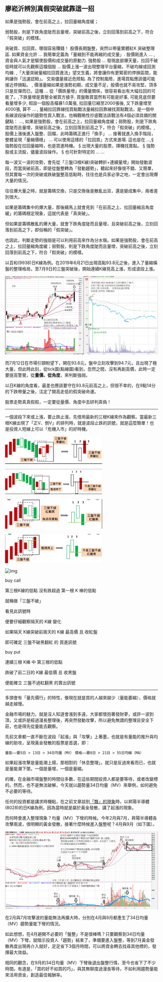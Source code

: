 ## 廖崧沂辨別真假突破就靠這一招

如果是強勢股，會在前高之上，拉回量縮角度緩；

弱勢股，則是下跌角度陡而且量增，突破前高之後，立刻回落到前高之下，符合「假突破」的模樣。

突破買、拉回買，哪個容易賺錢！  股價長期盤整，突然以帶量實體紅K 突破整理區. 如果資金允許 ... 我簡單定義為「量縮到不能再縮的成交量」. 股價剛進入 ... ,資金與人氣才是驅使股價和成交量的原動力. 強勢股 ... 發現底部爆天量，拉回不破低時就可以先觀察這檔個股 ... 股價上漲一波出現整理平台量縮，不破均線或回測均線. ,「大量突破量縮拉回買進法」望文生義，將會讓你有更緊密的停損區間，能夠讓你「迅速認賠」。 交易儘量接近危險點. 為了控制風險，進場買點應該儘可能接近停損點。 , 價漲量縮如果是漲勢初期，成交量不足，股價也就不易攻堅，頂多只是反彈而已，這種 ... 從「價跌量增」的價量關係，很容易看出有大幅拉回的可能了。,下跌量增是賣壓全被買方接手, 買盤敢買當然有可能是好事, 可能見底但要看量增多少, 假設一個股高檔暴1.0萬張, 拉回量已縮至2000張後, 又下跌量增至4000張, 算不 ... , 量縮拉回靠線找買點戰法量縮拉回靠線找買點戰法，是一個中長線波段操作的趨勢性買入戰法，也稱戰略性抄底戰法該戰法有4個必須具備的關鍵點： ..., 如果是強勢股，會在前高之上，拉回量縮角度緩；弱勢股，則是下跌角度陡而且量增，突破前高之後，立刻回落到前高之下，符合「假突破」的模樣。, 股價上漲後進入盤整、回檔，此時籌碼正進行「換手」 ... 接著就進入換手階段，整體呈現「量縮價穩」 ... 可以使用這樣的「拉回買」方式來進場. 這也是在 ...,§ 強勢股在拉回量縮時，也是買進時機。 § 出現大量的股票，擇機找賣點。 § 強勢股或主流股，儘量波段操作。 § 也可針對特定的 ... ...



每一波又一波的攻勢，會先從「三盤(3根K線)突破轉折+連續量增」開始發動波段，而當突破前高，即是從盤整轉為「發動趨勢」，聽起來好像很不錯、又簡單，但其實每一次的突破或跌破盤整高低點時，往往也是兵家必爭之地，一定會出現爆大量的情況。

往往爆大量之時，就是籌碼交換，只是交換後是散亂出貨，還是變成集中，兩者差別很大。

如果是籌碼集中的爆大量，那後續馬上就會見到「在前高之上、拉回量縮且角度緩」的籌碼穩定現象，這就代表是「真突破」。

但如果是籌碼散亂的爆大量，就會下跌角度陡而且量增，且突破前高之後，立刻回落到前高之下，即俗稱的「假突破」。

 

也因此，判斷走勢的強弱是可以利用前高來作為分水嶺。如果是強勢股，會在前高之上，拉回量縮角度緩；弱勢股，則是下跌角度陡而且量增，突破前高之後，立刻回落到前高之下，符合「假突破」的模樣。

 

以百和(9938)日K線為例。在2019年6月21日出現高點93.8元之後，進入了量縮橫盤的整理格局，至7月9日的三盤突破後，開始連續K線見高上漲，形成波段上漲。

![img](images/12.jpg)



而7月12日在市場引頸盼望下，開在93.6元，盤中立刻攻擊到94.7元，且出現了極大量，但此時此刻，從tick圖(點線圖)看到，忽然之間，沒有再創高價，此時一定要提高警覺，從**量價、從角度**，來判斷強弱。

 

以日K線的角度看，最差也應該要守在93.8元前高之上，但很不幸的，在9點14分的下跌帶量之後，注定了開高走低的假突破命運。


股票走勢真真假假，一定要從量價、角度中去研判真偽！



---



一個波段下來或上漲，要止跌止漲，先借用最新的三根K線來作為觀察。當最新三根K線出現了「正V、倒V」的排列時，就是波段止跌的訊號，就是這麼簡單！也是投資人短線上可以「危機入市」的好時機。



![img](images/1.png)

![img](images/2.png)



![img](images/3.png)

![img](images/4.png)

![img](/media/shihyu/Toshiba/Stock/short_swing_trading/images/5.png)

buy call

第三根K線的低點 沒有跌超過 第一根 K 棒的低點

就稱做「三盤不破」

看見此訊號時

便要仔細觀察隔天的 K線 變化

如果隔天 K線突破前兩天的 K線 最高價 且 收紅盤

即可確定 三盤不破黑翻紅 的 買進訊號



buy put

連續三根 K棒 中 第三根的低點

跌破了前二日的 K線 最低價 且 收黑盤

便能確立 三盤不過紅翻黑 的賣出訊號

---

多頭會有「量先價行」的特性，像現在就是買的人越來越少（量能萎縮），價格就越走越慢。

 

金融市場的魅力，就是沒人知道會漲到多遠，大家都懷抱著發財夢，或許一波到頂，又或許是經過漫長整理後，再突然發動攻擊，所以避免無謂的整理且安全下莊，也是得先從量能去觀察。

先前文章都一直不斷在波段「起漲」與「攻擊」上著墨，也就是有量能的推升與均線的助攻，呈現黃金發散的股票是首選，即：

`量能——要5日 > 13日 > 34日均量（MV）`
`價格——要8日 > 21日 > 55日均線（MA）`



如果起漲攻擊是量能潮上揚，那相對的「休息整理」，就只是反過來看而已，也就是量能潮下墜。一個是量增，一個是量縮。

的確，在金融市場盤整的時間佔多數，在這些期間投資人都是要等待，或者改變標的。然而，也不是無法破解，今天就以趨勢量34日均量（MV）來舉例，如何避免不必要的等待。 

任何的投資都是講求時機點，在之前文章談到[「飄」的現象](https://www.businesstoday.com.tw/article/category/80402/post/201907190027/「上漲量縮」就要趕緊逃命？這2檔股票走勢讓%)時，以昇陽半導體(8028)的日K線為例，因為當時就是屬於黃金發散，講了起漲的現象。

而何時會進入整理現象？均量（MV）下彎的時候。今年2月與7月，昇陽半導體各攻擊兩波，很明顯的黃金發散，接著什麼時候進入盤整呢？4月與9月（如下圖）。

![img](images/8028.png)

在2月與7月攻擊波的量能無法再擴大時，分別在4月與9月都產生了34日均量（MV）趨勢量能下彎的情況。

 

如此想想，在4月避開不必要的「盤整」不是很棒嗎？只要觀察到34日均量（MV）下彎，就暗示投資人「趨勢」結束了，準備要進入盤整，等到7月黃金發散再度出現再介入就好，足足省下3個月時間，可以將資金轉去找尋其他標的，發揮最大效益。

 

相同的觀念，在9月的34日均量（MV）下彎後退出盤整行情，至今也省下了不少時間。有道是，「買的好不如買的巧」，與其無聊度過漫長等待，不如利用趨勢量能來活用資金，創造最佳報酬率。